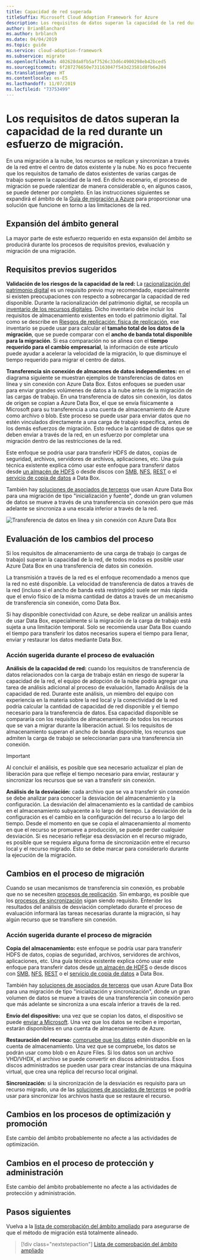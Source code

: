 ```yaml
---
title: Capacidad de red superada
titleSuffix: Microsoft Cloud Adoption Framework for Azure
description: Los requisitos de datos superan la capacidad de la red durante un esfuerzo de migración.
author: BrianBlanchard
ms.author: brblanch
ms.date: 04/04/2019
ms.topic: guide
ms.service: cloud-adoption-framework
ms.subservice: migrate
ms.openlocfilehash: 402628da8fb5af7526c33d6c4900298eb42bced5
ms.sourcegitcommit: 6f287276650e731163047f543d23581d8fb6e204
ms.translationtype: HT
ms.contentlocale: es-ES
ms.lasthandoff: 11/07/2019
ms.locfileid: "73753499"
---
```

# <a name="data-requirements-exceed-network-capacity-during-a-migration-effort"></a>Los requisitos de datos superan la capacidad de la red durante un esfuerzo de migración.

En una migración a la nube, los recursos se replican y sincronizan a través de la red entre el centro de datos existente y la nube. No es poco frecuente que los requisitos de tamaño de datos existentes de varias cargas de trabajo superen la capacidad de la red. En dicho escenario, el proceso de migración se puede ralentizar de manera considerable o, en algunos casos, se puede detener por completo. En las instrucciones siguientes se expandirá el ámbito de la [Guía de migración a Azure](../azure-migration-guide/index.md) para proporcionar una solución que funcione en torno a las limitaciones de la red.

## <a name="general-scope-expansion"></a>Expansión del ámbito general

La mayor parte de este esfuerzo requerido en esta expansión del ámbito se producirá durante los procesos de requisitos previos, evaluación y migración de una migración.

## <a name="suggested-prerequisites"></a>Requisitos previos sugeridos

**Validación de los riesgos de la capacidad de la red:** La [racionalización del patrimonio digital](../../digital-estate/rationalize.md) es un requisito previo muy recomendado, especialmente si existen preocupaciones con respecto a sobrecargar la capacidad de red disponible. Durante la racionalización del patrimonio digital, se recopila un [inventario de los recursos digitales](../../digital-estate/inventory.md). Dicho inventario debe incluir los requisitos de almacenamiento existentes en todo el patrimonio digital. Tal como se describe en [Riesgos de replicación: física de replicación](../migration-considerations/migrate/replicate.md#replication-risks---physics-of-replication), ese inventario se puede usar para calcular el **tamaño total de los datos de la migración**, que se puede comparar con el **ancho de banda total disponible para la migración**. Si esa comparación no se alinea con el **tiempo requerido para el cambio empresarial**, la información de este artículo puede ayudar a acelerar la velocidad de la migración, lo que disminuye el tiempo requerido para migrar el centro de datos.

**Transferencia sin conexión de almacenes de datos independientes:** en el diagrama siguiente se muestran ejemplos de transferencias de datos en línea y sin conexión con Azure Data Box. Estos enfoques se pueden usar para enviar grandes volúmenes de datos a la nube antes de la migración de las cargas de trabajo. En una transferencia de datos sin conexión, los datos de origen se copian a Azure Data Box, el que se envía físicamente a Microsoft para su transferencia a una cuenta de almacenamiento de Azure como archivo o blob. Este proceso se puede usar para enviar datos que no estén vinculados directamente a una carga de trabajo específica, antes de los demás esfuerzos de migración. Esto reduce la cantidad de datos que se deben enviar a través de la red, en un esfuerzo por completar una migración dentro de las restricciones de la red.

Este enfoque se podría usar para transferir HDFS de datos, copias de seguridad, archivos, servidores de archivos, aplicaciones, etc. Una guía técnica existente explica cómo usar este enfoque para transferir datos desde [un almacén de HDFS](https://docs.microsoft.com/azure/storage/blobs/data-lake-storage-migrate-on-premises-hdfs-cluster) o desde discos con [SMB](https://docs.microsoft.com/azure/databox/data-box-deploy-copy-data), [NFS](https://docs.microsoft.com/azure/databox/data-box-deploy-copy-data-via-nfs), [REST](https://docs.microsoft.com/azure/databox/data-box-deploy-copy-data-via-rest) o el [servicio de copia de datos](https://docs.microsoft.com/azure/databox/data-box-deploy-copy-data-via-copy-service) a Data Box.

También hay [soluciones de asociados de terceros](https://azuremarketplace.microsoft.com/campaigns/databox/azure-data-box) que usan Azure Data Box para una migración de tipo "inicialización y fuente", donde un gran volumen de datos se mueve a través de una transferencia sin conexión pero que más adelante se sincroniza a una escala inferior a través de la red.

![Transferencia de datos en línea y sin conexión con Azure Data Box](../../_images/migrate/databox.png)

## <a name="assess-process-changes"></a>Evaluación de los cambios del proceso

Si los requisitos de almacenamiento de una carga de trabajo (o cargas de trabajo) superan la capacidad de la red, de todos modos es posible usar Azure Data Box en una transferencia de datos sin conexión.

La transmisión a través de la red es el enfoque recomendado a menos que la red no esté disponible. La velocidad de transferencia de datos a través de la red (incluso si el ancho de banda está restringido) suele ser más rápida que el envío físico de la misma cantidad de datos a través de un mecanismo de transferencia sin conexión, como Data Box.

Si hay disponible conectividad con Azure, se debe realizar un análisis antes de usar Data Box, especialmente si la migración de la carga de trabajo está sujeta a una limitación temporal. Solo se recomienda usar Data Box cuando el tiempo para transferir los datos necesarios supera el tiempo para llenar, enviar y restaurar los datos mediante Data Box.

### <a name="suggested-action-during-the-assess-process"></a>Acción sugerida durante el proceso de evaluación

**Análisis de la capacidad de red:** cuando los requisitos de transferencia de datos relacionados con la carga de trabajo están en riesgo de superar la capacidad de la red, el equipo de adopción de la nube podría agregar una tarea de análisis adicional al proceso de evaluación, llamado Análisis de la capacidad de red. Durante este análisis, un miembro del equipo con experiencia en la materia sobre la red local y la conectividad de la red podría calcular la cantidad de capacidad de red disponible y el tiempo necesario para la transferencia de datos. Esa capacidad disponible se compararía con los requisitos de almacenamiento de todos los recursos que se van a migrar durante la liberación actual. Si los requisitos de almacenamiento superan el ancho de banda disponible, los recursos que admiten la carga de trabajo se seleccionarían para una transferencia sin conexión.

> [!IMPORTANT]
> Al concluir el análisis, es posible que sea necesario actualizar el plan de liberación para que refleje el tiempo necesario para enviar, restaurar y sincronizar los recursos que se van a transferir sin conexión.

**Análisis de la desviación:** cada archivo que se va a transferir sin conexión se debe analizar para conocer la desviación del almacenamiento y la configuración. La desviación del almacenamiento es la cantidad de cambios en el almacenamiento subyacente a lo largo del tiempo. La desviación de la configuración es el cambio en la configuración del recurso a lo largo del tiempo. Desde el momento en que se copia el almacenamiento al momento en que el recurso se promueve a producción, se puede perder cualquier desviación. Si es necesario reflejar esa desviación en el recurso migrado, es posible que se requiera alguna forma de sincronización entre el recurso local y el recurso migrado. Esto se debe marcar para considerarlo durante la ejecución de la migración.

## <a name="migrate-process-changes"></a>Cambios en el proceso de migración

Cuando se usan mecanismos de transferencia sin conexión, es probable que no se necesiten [procesos de replicación](../migration-considerations/migrate/replicate.md). Sin embargo, es posible que los [procesos de sincronización](../migration-considerations/migrate/replicate.md) sigan siendo requisito. Entender los resultados del análisis de desviación completado durante el proceso de evaluación informará las tareas necesarias durante la migración, si hay algún recurso que se transfiere sin conexión.

### <a name="suggested-action-during-the-migrate-process"></a>Acción sugerida durante el proceso de migración

**Copia del almacenamiento:** este enfoque se podría usar para transferir HDFS de datos, copias de seguridad, archivos, servidores de archivos, aplicaciones, etc. Una guía técnica existente explica cómo usar este enfoque para transferir datos desde [un almacén de HDFS](https://docs.microsoft.com/azure/storage/blobs/data-lake-storage-migrate-on-premises-hdfs-cluster) o desde discos con [SMB](https://docs.microsoft.com/azure/databox/data-box-deploy-copy-data), [NFS](https://docs.microsoft.com/azure/databox/data-box-deploy-copy-data-via-nfs), [REST](https://docs.microsoft.com/azure/databox/data-box-deploy-copy-data-via-rest) o el [servicio de copia de datos](https://docs.microsoft.com/azure/databox/data-box-deploy-copy-data-via-copy-service) a Data Box.

También hay [soluciones de asociados de terceros](https://azuremarketplace.microsoft.com/campaigns/databox/azure-data-box) que usan Azure Data Box para una migración de tipo "inicialización y sincronización", donde un gran volumen de datos se mueve a través de una transferencia sin conexión pero que más adelante se sincroniza a una escala inferior a través de la red.

**Envío del dispositivo:** una vez que se copian los datos, el dispositivo se puede [enviar a Microsoft](https://docs.microsoft.com/azure/databox/data-box-deploy-picked-up). Una vez que los datos se reciben e importan, estarán disponibles en una cuenta de almacenamiento de Azure.

**Restauración del recurso:** [compruebe que los datos](https://docs.microsoft.com/azure/databox/data-box-deploy-picked-up#verify-data-upload-to-azure) estén disponible en la cuenta de almacenamiento. Una vez que se compruebe, los datos se podrán usar como blob o en Azure Files. Si los datos son un archivo VHD/VHDX, el archivo se puede convertir en discos administrados. Esos discos administrados se pueden usar para crear instancias de una máquina virtual, que crea una réplica del recurso local original.

**Sincronización:** si la sincronización de la desviación es requisito para un recurso migrado, una de las [soluciones de asociados de terceros](https://azuremarketplace.microsoft.com/campaigns/databox/azure-data-box) se podría usar para sincronizar los archivos hasta que se restaure el recurso.

## <a name="optimize-and-promote-process-changes"></a>Cambios en los procesos de optimización y promoción

Este cambio del ámbito probablemente no afecte a las actividades de optimización.

## <a name="secure-and-manage-process-changes"></a>Cambios en el proceso de protección y administración

Este cambio del ámbito probablemente no afecte a las actividades de protección y administración.

## <a name="next-steps"></a>Pasos siguientes

Vuelva a la [lista de comprobación del ámbito ampliado](./index.md) para asegurarse de que el método de migración está totalmente alineado.

> [!div class="nextstepaction"]
> [Lista de comprobación del ámbito ampliado](./index.md)
